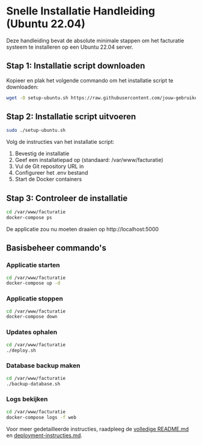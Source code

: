 # Snelle Installatie Handleiding (Ubuntu 22.04)

Deze handleiding bevat de absolute minimale stappen om het facturatie systeem te installeren op een Ubuntu 22.04 server.

## Stap 1: Installatie script downloaden

Kopieer en plak het volgende commando om het installatie script te downloaden:

```bash
wget -O setup-ubuntu.sh https://raw.githubusercontent.com/jouw-gebruikersnaam/facturatie-systeem/main/setup-ubuntu.sh && chmod +x setup-ubuntu.sh
```

## Stap 2: Installatie script uitvoeren

```bash
sudo ./setup-ubuntu.sh
```

Volg de instructies van het installatie script:
1. Bevestig de installatie
2. Geef een installatiepad op (standaard: /var/www/facturatie)
3. Vul de Git repository URL in
4. Configureer het .env bestand
5. Start de Docker containers

## Stap 3: Controleer de installatie

```bash
cd /var/www/facturatie
docker-compose ps
```

De applicatie zou nu moeten draaien op http://localhost:5000

## Basisbeheer commando's

### Applicatie starten
```bash
cd /var/www/facturatie
docker-compose up -d
```

### Applicatie stoppen
```bash
cd /var/www/facturatie
docker-compose down
```

### Updates ophalen
```bash
cd /var/www/facturatie
./deploy.sh
```

### Database backup maken
```bash
cd /var/www/facturatie
./backup-database.sh
```

### Logs bekijken
```bash
cd /var/www/facturatie
docker-compose logs -f web
```

Voor meer gedetailleerde instructies, raadpleeg de [volledige README.md](README.md) en [deployment-instructies.md](deployment-instructies.md).